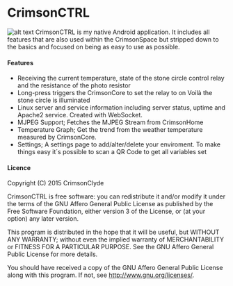 # CrimsonCTRL

![alt text](https://universe.crimson.space/wp-content/uploads/2015/02/CrimsonCTRL1-150x150.png "CrimsonCTRL Icon")
CrimsonCTRL is my native Android application. It includes all features that are also used within the CrimsonSpace but stripped down to the basics and focused on being as easy to use as possible.

 
#### Features
- Receiving the current temperature, state of the stone circle control relay and the resistance of the photo resistor
- Long-press triggers the CrimsonCore to set the relay to on Voilà the stone circle is illuminated
- Linux server and service information including server status, uptime and Apache2 service. Created with WebSocket.
- MJPEG Support; Fetches the MJPEG Stream from CrimsonHome
- Temperature Graph; Get the trend from the weather temperature measured by CrimsonCore.
- Settings; A settings page to add/alter/delete your enviroment. To make things easy it´s possible to scan a QR Code to get all variables set

#### Licence
Copyright (C) 2015  CrimsonClyde

CrimsonCTRL is free software: you can redistribute it and/or modify it under the terms of the GNU Affero General Public License as published by the Free Software Foundation, either version 3 of the License, or (at your option) any later version.

This program is distributed in the hope that it will be useful, but WITHOUT ANY WARRANTY; without even the implied warranty of MERCHANTABILITY or FITNESS FOR A PARTICULAR PURPOSE.  See the GNU Affero General Public License for more details.

You should have received a copy of the GNU Affero General Public License along with this program.  If not, see <http://www.gnu.org/licenses/>.

